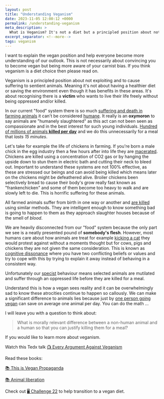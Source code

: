 ```yaml
---
layout: post
title: "Understanding Veganism"
date: 2023-11-05 12:00:12 +0000
permalink: /understanding-veganism
meta_description: >
  What is Veganism? It's not a diet but a principled position about not exploiting and to cause suffering to sentient animals.
excerpt_separator: <!--more-->
tags: veganism
---
```


I want to explain the vegan position and help everyone become more understanding of our outlook. This is not 
necessarily about convincing you to become vegan but being more aware of your carnist bias. If you think veganism is a diet choice then please read on.

<!--more-->

Veganism is a principled position about not exploiting and to cause suffering to sentient animals. Meaning it's not about having a healthier diet or saving the environment even though it has benefits in these areas. It's about recognising there is a __victim__ who wants to live their life freely without being oppressed and/or killed.

In our current "food" system there is so much [suffering and death in farming animals](https://www.youtube.com/watch?v=LQRAfJyEsko) it can't be considered [humane](https://www.merriam-webster.com/dictionary/humane). It really is an **oxymoron** to say animals are "humanely slaughtered" as this act can not been seen as compassionate and in the best interest for such young individuals. [Hundred of millions of animals **killed per day**](https://ourworldindata.org/how-many-animals-get-slaughtered-every-day) and we do this unnecessarily for a meal that _lasts 15 minutes_.

Let's take for example the life of chickens in farming. If you're born a male chick in the egg industry then a few hours after into life they are [macerated](https://en.wikipedia.org/wiki/Chick_culling). Chickens are killed using a concentration of CO2 gas or by hanging the upside down to stun them in electric bath and cutting their neck to bleed out. Important to understand these systems are not 100% effective, as these are stressed our beings and can avoid being killed which means later on the chickens might be defeathered alive. Broiler chickens been selectively bread to cause their body's grow really fast known as "frankenchicken" and some of them become too heavy to walk and are slowly left to die. This is horrific suffering for these animals.

All farmed animals suffer from birth in one way or another and [are killed](https://www.rspca.org.uk/adviceandwelfare/farm/slaughter/factfile) using similar methods. They are intelligent enough to know something bad is going to happen to them as they approach slaughter houses because of the smell of _blood_.

We are heavily disconnected from our "food" system because the only part we see is a neatly presented pound of **somebody's flesh**. However, most humans care about how animals are treat for example [kicking a cat](https://www.bbc.co.uk/sport/football/61563971) they would protest against without a moments thought but for cows, pigs and chickens they are not given the same consideration. This is known as [cognitive dissonance](https://www.verywellmind.com/what-is-cognitive-dissonance-2795012) where you have two conflicting beliefs or values and try to cope with this by trying to explain it away instead of behaving in a consistent way.

Unfortunately our [specist](https://www.merriam-webster.com/dictionary/speciesism) behaviour means selected animals are mutilated and suffer through an oppressed life before they are killed for a meal.

Understand this is how a vegan sees reality and it can be overwhelmingly sad to know these atrocities continue to happen so callously. We can make a significant difference to animals lies because just by [one person going vegan](https://thehumaneleague.org.uk/article/how-many-animals-can-you-save-by-going-vegan) can save on average one animal per day. You can do the math ...

I will leave you with a question to think about: 

> What is morally relevant difference between a non-human animal and a human so that you can justify killing them for a meal?

If you would like to learn more about veganism.

Watch this Tedx talk [📺 Every Argument Against Veganism](https://www.youtube.com/watch?v=byTxzzztRBU&ab_channel=TEDxTalks)

Read these books:

[📚 This is Vegan Propaganda](https://www.goodreads.com/book/show/58093554-this-is-vegan-propaganda?ac=1&from_search=true&qid=U50eqxHkIX&rank=1)

[📚 Animal liberation](https://www.goodreads.com/book/show/29380.Animal_Liberation?from_search=true&from_srp=true&qid=9m6BzXkQqP&rank=1) 

Check out [🖥 Challenge 22](https://challenge22.com/) to help transition to a vegan diet.
